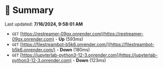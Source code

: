 # 📖 Summary
Last updated: **7/16/2024, 9:58:01 AM**

- `GET` [https://restreamer-09gx.onrender.com](https://restreamer-09gx.onrender.com) - **Up** (593ms)
- `GET` [https://filestreambot-b5k6.onrender.com/](https://filestreambot-b5k6.onrender.com/) - **Down** (180ms)
- `GET` [https://jupyterlab-python3-12-3.onrender.com](https://jupyterlab-python3-12-3.onrender.com) - **Down** (123ms)
